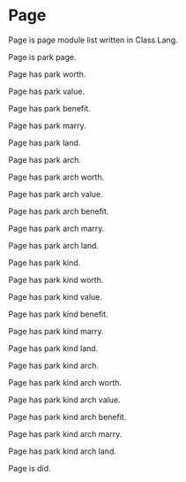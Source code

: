 # Page

Page is page module list written in Class Lang.

Page is park page.

Page has park worth.

Page has park value.

Page has park benefit.

Page has park marry.

Page has park land.

Page has park arch.

Page has park arch worth.

Page has park arch value.

Page has park arch benefit.

Page has park arch marry.

Page has park arch land.

Page has park kind.

Page has park kind worth.

Page has park kind value.

Page has park kind benefit.

Page has park kind marry.

Page has park kind land.

Page has park kind arch.

Page has park kind arch worth.

Page has park kind arch value.

Page has park kind arch benefit.

Page has park kind arch marry.

Page has park kind arch land.

Page is did.